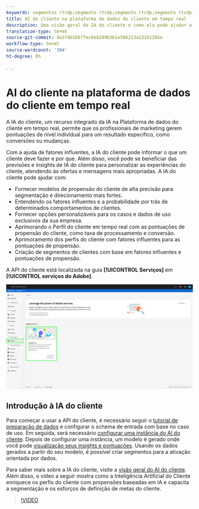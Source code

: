 ```yaml
---
keywords: segmentos rtcdp;segmento rtcdp;segmento rtcdp;segmento rtcdp;segmento ai do cliente rtcdp
title: AI do cliente na plataforma de dados do cliente em tempo real
description: Uma visão geral da IA do cliente e como ela pode ajudar a gerar pontuações para resultados específicos, como conversões ou mudanças.
translation-type: tm+mt
source-git-commit: de2f4b16677ec6e820903b1e586213a132b126be
workflow-type: tm+mt
source-wordcount: '304'
ht-degree: 0%

---
```



# AI do cliente na plataforma de dados do cliente em tempo real

A IA do cliente, um recurso integrado da IA na Plataforma de dados do cliente em tempo real, permite que os profissionais de marketing gerem pontuações de nível individual para um resultado específico, como conversões ou mudanças.

Com a ajuda de fatores influentes, a IA do cliente pode informar o que um cliente deve fazer e por que. Além disso, você pode se beneficiar das previsões e insights de IA do cliente para personalizar as experiências do cliente, atendendo às ofertas e mensagens mais apropriadas. A IA do cliente pode ajudar com:

* Fornecer modelos de propensão do cliente de alta precisão para segmentação e direcionamento mais fortes.
* Entendendo os fatores influentes e a probabilidade por trás de determinados comportamentos de clientes.
* Fornecer opções personalizáveis para os casos e dados de uso exclusivos da sua empresa.
* Aprimorando o Perfil do cliente em tempo real com as pontuações de propensão do cliente, como taxa de processamento e conversão.
* Aprimoramento dos perfis do cliente com fatores influentes para as pontuações de propensão.
* Criação de segmentos de clientes com base em fatores influentes e pontuações de propensão.

A API do cliente está localizada na guia **[!UICONTROL Serviços]** em **[!UICONTROL serviços do Adobe]**.

![Local da IA do cliente](../assets/overview/rtcdp-customer-ai.png)

## Introdução à IA do cliente

Para começar a usar a API do cliente, é necessário seguir o [tutorial de preparação de dados](../../intelligent-services/data-preparation.md) e configurar o schema de entrada com base no caso de uso. Em seguida, será necessário [configurar uma instância do AI do cliente](../../intelligent-services/customer-ai/user-guide/configure.md). Depois de configurar uma instância, um modelo é gerado onde você pode [visualização seus insights e pontuações](../../intelligent-services/customer-ai/user-guide/discover-insights.md). Usando os dados gerados a partir do seu modelo, é possível criar segmentos para a ativação orientada por dados.

Para saber mais sobre a IA do cliente, visite a [visão geral do AI do cliente](../../intelligent-services/customer-ai/overview.md). Além disso, o vídeo a seguir mostra como a Inteligência Artificial do Cliente enriquece os perfis do cliente com propensões baseadas em IA e capacita a segmentação e os esforços de definição de metas do cliente.

>[!VIDEO](https://video.tv.adobe.com/v/40374/?quality=12&learn=on)